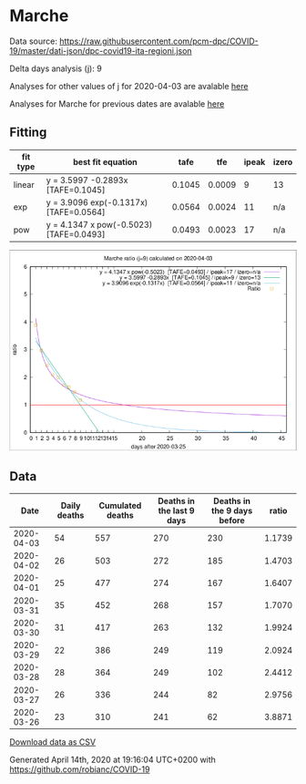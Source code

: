 # Marche

Data source: https://raw.githubusercontent.com/pcm-dpc/COVID-19/master/dati-json/dpc-covid19-ita-regioni.json

Delta days analysis (j): 9

Analyses for other values of j for 2020-04-03 are avalable [here](../2020-04-03/README.md)

Analyses for Marche for previous dates are avalable [here](../README.md)

## Fitting 
|fit type|best fit equation|tafe|tfe|ipeak|izero|
|-------|-----|--------|------|---|---|
|linear|y = 3.5997 -0.2893x  [TAFE=0.1045]|0.1045|0.0009|9|13|
|exp|y = 3.9096 exp(-0.1317x)  [TAFE=0.0564]|0.0564|0.0024|11|n/a|
|pow|y = 4.1347 x pow(-0.5023)  [TAFE=0.0493]|0.0493|0.0023|17|n/a|

![Plot](COVID-19_marche_j9_2020-04-03.png)

## Data
|Date|Daily deaths|Cumulated deaths|Deaths in the last 9 days|Deaths in the 9 days before|ratio|
|----|----------|-----------|-------|--------------------|-----|
|2020-04-03|54|557|270|230|1.1739|
|2020-04-02|26|503|272|185|1.4703|
|2020-04-01|25|477|274|167|1.6407|
|2020-03-31|35|452|268|157|1.7070|
|2020-03-30|31|417|263|132|1.9924|
|2020-03-29|22|386|249|119|2.0924|
|2020-03-28|28|364|249|102|2.4412|
|2020-03-27|26|336|244|82|2.9756|
|2020-03-26|23|310|241|62|3.8871|

[Download data as CSV](COVID-19_marche_j9_2020-04-03.csv)

Generated April 14th, 2020 at 19:16:04 UTC+0200 with https://github.com/robianc/COVID-19

